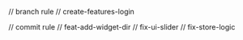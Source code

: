 // branch rule
// create-features-login

// commit rule
// feat-add-widget-dir
// fix-ui-slider
// fix-store-logic